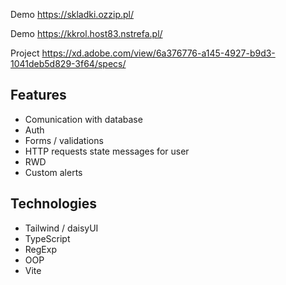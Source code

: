 Demo https://skladki.ozzip.pl/

Demo https://kkrol.host83.nstrefa.pl/

Project https://xd.adobe.com/view/6a376776-a145-4927-b9d3-1041deb5d829-3f64/specs/

## Features

* Comunication with database
* Auth 
* Forms / validations 
* HTTP requests state messages for user
* RWD
* Custom alerts


## Technologies

* Tailwind / daisyUI
* TypeScript
* RegExp
* OOP
* Vite

